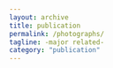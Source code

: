 ```yaml
---
layout: archive
title: publication
permalink: /photographs/
tagline: -major related-
category: "publication"
---
```

